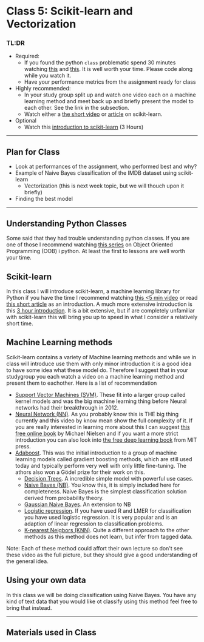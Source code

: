 # Class 5: Scikit-learn and Vectorization


### TL:DR
 - Required:
   - If you found the python `class` problematic spend 30 minutes watching [this](https://www.youtube.com/watch?v=ZDa-Z5JzLYM) and [this](https://www.youtube.com/watch?v=BJ-VvGyQxho). It is well worth your time. Please code along while you watch it.
   - Have your performance metrics from the assignment ready for class
 - Highly recommended:
   - In your study group split up and watch one video each on a machine learning method and meet back up and briefly present the model to each other. See the link in the subsection.
   - Watch either a [the short video](https://www.youtube.com/watch?v=rvVkVsG49u) or [article](https://stackabuse.com/overview-of-classification-methods-in-python-with-scikit-learn/) on scikit-learn.
 - Optional
   - Watch this [introduction to scikit-learn](https://www.youtube.com/watch?v=pqNCD_5r0IU&t=8s) (3 Hours)



---

## Plan for Class
- Look at performances of the assignment, who performed best and why? 
- Example of Naive Bayes classification of the IMDB dataset using scikit-learn
  - Vectorization (this is next week topic, but we will thouch upon it briefly)
- Finding the best model

---

## Understanding Python Classes
Some said that they had trouble understanding python classes. If you are one of those I recommend watching [this series](https://www.youtube.com/watch?v=ZDa-Z5JzLYM&list=PL-osiE80TeTsqhIuOqKhwlXsIBIdSeYtc) on Object Oriented Programming (OOB) i python. At least the first to lessons are well worth your time.

## Scikit-learn
In this class I will introduce scikit-learn, a machine learning library for Python if you have the time I recommend watching [this <5 min video](https://www.youtube.com/watch?v=rvVkVsG49uU) or read [this short article](https://stackabuse.com/overview-of-classification-methods-in-python-with-scikit-learn/) as an introduction. A much more extensive introduction is this [3 hour introduction](https://www.youtube.com/watch?v=pqNCD_5r0IU&t=8s). It is a bit extensive, but if are completely unfamiliar with scikit-learn this will bring you up to speed in what I consider a relatively short time. 

## Machine Learning methods
Scikit-learn contains a variety of Machine learning methods and while we in class will introduce use them with only minor introduction it is a good idea to have some idea what these model do. Therefore I suggest that in your studygroup you each watch a video on a machine learning method and present them to eachother. Here is a list of recommendation

* [Support Vector Machines (SVM)](https://www.youtube.com/watch?v=efR1C6CvhmE). These fit into a larger group called kernel models and was the big machine learning thing before Neural networks had their breakthrough in 2012.
* [Neural Network (NN)](https://www.youtube.com/watch?v=CqOfi41LfDw). As you probably know this is THE big thing currently and this video by know mean show the full complexity of it. If you are really interested in learning more about this I can suggest [this free online book](http://neuralnetworksanddeeplearning.com) by Michael Nielsen and if you want a more strict introduction you can also look into [the free deep learning book](https://www.deeplearningbook.org) from MIT press.
* [Adaboost](https://www.youtube.com/watch?v=LsK-xG1cLYA). This was the initial introduction to a group of machine learning models called gradient boosting methods, which are still used today and typically perform very well with only little fine-tuning. The athors also won a Gödel prize for their work on this.
  * [Decision Trees](https://www.youtube.com/watch?v=7VeUPuFGJHk). A incredible simple model with powerful use cases.
  * [Naive Bayes (NB)](https://www.youtube.com/watch?v=O2L2Uv9pdDA). You know this, it is simply included here for completeness. Naive Bayes is the simplest classification solution derived from probability theory.
  * [Gaussian Naive Bayes](https://www.youtube.com/watch?v=H3EjCKtlVog). An extension to NB
  * [Logistic regression](https://www.youtube.com/watch?v=yIYKR4sgzI8). If you have used R and LMER for classification you have used logistic regression. It is very popular and is an adaption of linear regression to classification problems.
  * [K-nearest Neigbors (KNN)](https://www.youtube.com/watch?v=HVXime0nQeI). Quite a different approach to the other methods as this method does not learn, but infer from tagged data. 

Note: Each of these method could affort their own lecture so don't see these video as the full picture, but they should give a good understanding of the general idea.

## Using your own data
In this class we will be doing classification using Naive Bayes. You have any kind of text data that you would like ot classify using this method feel free to bring that instead.

---

## Materials used in Class


<!--
* imdb help
* scikit-learn intro (using diff classifiers, setting hyperparameters)
* Hyperparameter search
* making BOW-using scikit-learn
-->